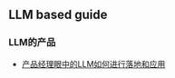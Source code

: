 ## LLM based guide 


### LLM的产品
- [产品经理眼中的LLM如何进行落地和应用](https://github.com/threeknowbigdata/flink_second_understand.git)
    